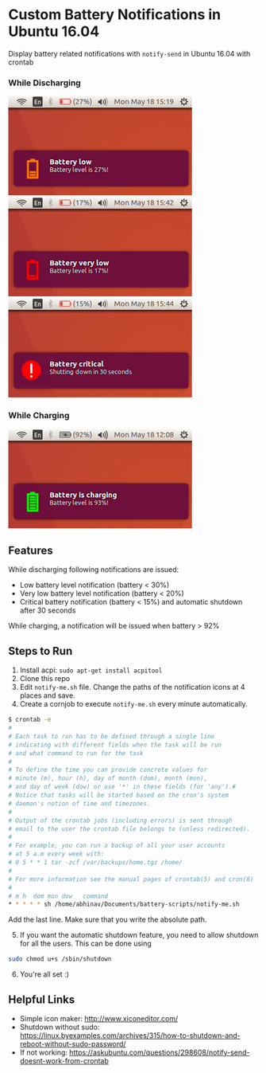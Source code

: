 # Custom Battery Notifications in Ubuntu 16.04
Display battery related notifications with `notify-send` in Ubuntu 16.04 with crontab  

### While Discharging
![notification-low](imgs/low.png)
![notification-very-low](imgs/very-low.png)
![notification-alert](imgs/alert.png)
### While Charging
![notification-full](imgs/full.png)

## Features
While discharging following notifications are issued:
* Low battery level notification (battery < 30%)
* Very low battery level notification (battery < 20%)
* Critical battery notification (battery < 15%) and automatic shutdown after 30 seconds  

While charging, a notification will be issued when battery > 92%

## Steps to Run
1. Install acpi: `sudo apt-get install acpitool`
2. Clone this repo
3. Edit `notify-me.sh` file. Change the paths of the notification icons at 4 places and save.
4. Create a cornjob to execute `notify-me.sh` every minute automatically.
```bash
$ crontab -e
# 
# Each task to run has to be defined through a single line
# indicating with different fields when the task will be run
# and what command to run for the task
# 
# To define the time you can provide concrete values for
# minute (m), hour (h), day of month (dom), month (mon),
# and day of week (dow) or use '*' in these fields (for 'any').# 
# Notice that tasks will be started based on the cron's system
# daemon's notion of time and timezones.
# 
# Output of the crontab jobs (including errors) is sent through
# email to the user the crontab file belongs to (unless redirected).
# 
# For example, you can run a backup of all your user accounts
# at 5 a.m every week with:
# 0 5 * * 1 tar -zcf /var/backups/home.tgz /home/
# 
# For more information see the manual pages of crontab(5) and cron(8)
# 
# m h  dom mon dow   command
* * * * * sh /home/abhinav/Documents/battery-scripts/notify-me.sh
```
Add the last line. Make sure that you write the absolute path.

5. If you want the automatic shutdown feature, you need to allow shutdown
for all the users. This can be done using 
```bash
sudo chmod u+s /sbin/shutdown
```
6. You're all set :)

## Helpful Links
* Simple icon maker: http://www.xiconeditor.com/ 
* Shutdown without sudo: https://linux.byexamples.com/archives/315/how-to-shutdown-and-reboot-without-sudo-password/
* If not working: https://askubuntu.com/questions/298608/notify-send-doesnt-work-from-crontab